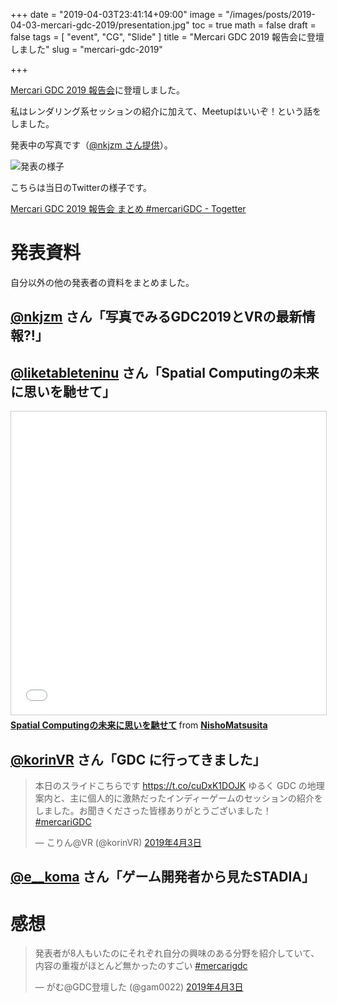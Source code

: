 +++
date = "2019-04-03T23:41:14+09:00"
image = "/images/posts/2019-04-03-mercari-gdc-2019/presentation.jpg"
toc = true
math = false
draft = false
tags = [
"event", "CG", "Slide"
]
title = "Mercari GDC 2019 報告会に登壇しました"
slug = "mercari-gdc-2019"

+++

[Mercari GDC 2019 報告会](https://mercaridev.connpass.com/event/123663/)に登壇しました。

私はレンダリング系セッションの紹介に加えて、Meetupはいいぞ！という話をしました。

<script async class="speakerdeck-embed" data-id="43f1a13c03944d5e8f36bf6b649566a5" data-ratio="1.77777777777778" src="//speakerdeck.com/assets/embed.js"></script>

<!--more-->

発表中の写真です（[@nkjzm さん提供](https://twitter.com/nkjzm/status/1113404837146685440)）。

![発表の様子](/images/posts/2019-04-03-mercari-gdc-2019/presentation.jpg)

こちらは当日のTwitterの様子です。

[Mercari GDC 2019 報告会 まとめ #mercariGDC - Togetter](https://togetter.com/li/1334523)

# 発表資料

自分以外の他の発表者の資料をまとめました。

## [@nkjzm](https://twitter.com/nkjzm) さん「写真でみるGDC2019とVRの最新情報?!」

<script async class="speakerdeck-embed" data-id="4cb12085fae64a1b8261c5efd1ac1391" data-ratio="1.77777777777778" src="//speakerdeck.com/assets/embed.js"></script>

## [@liketableteninu](https://twitter.com/liketableteninu) さん「Spatial Computingの未来に思いを馳せて」

<iframe src="//www.slideshare.net/slideshow/embed_code/key/3BQHozzVZ0MGbv" width="595" height="485" frameborder="0" marginwidth="0" marginheight="0" scrolling="no" style="border:1px solid #CCC; border-width:1px; margin-bottom:5px; max-width: 100%;" allowfullscreen> </iframe> <div style="margin-bottom:5px"> <strong> <a href="//www.slideshare.net/NishoMatsusita/spatial-computing" title="Spatial Computingの未来に思いを馳せて" target="_blank">Spatial Computingの未来に思いを馳せて</a> </strong> from <strong><a href="https://www.slideshare.net/NishoMatsusita" target="_blank">NishoMatsusita</a></strong> </div>

## [@korinVR](https://twitter.com/korinVR) さん「GDC に行ってきました」

<blockquote class="twitter-tweet" data-lang="ja"><p lang="ja" dir="ltr">本日のスライドこちらです <a href="https://t.co/cuDxK1DOJK">https://t.co/cuDxK1DOJK</a> ゆるく GDC の地理案内と、主に個人的に激熱だったインディーゲームのセッションの紹介をしました。お聞きくださった皆様ありがとうございました！ <a href="https://twitter.com/hashtag/mercariGDC?src=hash&amp;ref_src=twsrc%5Etfw">#mercariGDC</a></p>&mdash; こりん@VR (@korinVR) <a href="https://twitter.com/korinVR/status/1113447575971975169?ref_src=twsrc%5Etfw">2019年4月3日</a></blockquote>
<script async src="https://platform.twitter.com/widgets.js" charset="utf-8"></script>

## [@e__koma](https://twitter.com/e__koma) さん「ゲーム開発者から見たSTADIA」

<script async class="speakerdeck-embed" data-id="d307d0b7b9ac41d5b86055ca6e7ed1f7" data-ratio="1.77777777777778" src="//speakerdeck.com/assets/embed.js"></script>

# 感想

<blockquote class="twitter-tweet" data-lang="ja"><p lang="ja" dir="ltr">発表者が8人もいたのにそれぞれ自分の興味のある分野を紹介していて、<br>内容の重複がほとんど無かったのすごい  <a href="https://twitter.com/hashtag/mercarigdc?src=hash&amp;ref_src=twsrc%5Etfw">#mercarigdc</a></p>&mdash; がむ@GDC登壇した (@gam0022) <a href="https://twitter.com/gam0022/status/1113439372072738826?ref_src=twsrc%5Etfw">2019年4月3日</a></blockquote>
<script async src="https://platform.twitter.com/widgets.js" charset="utf-8"></script>
